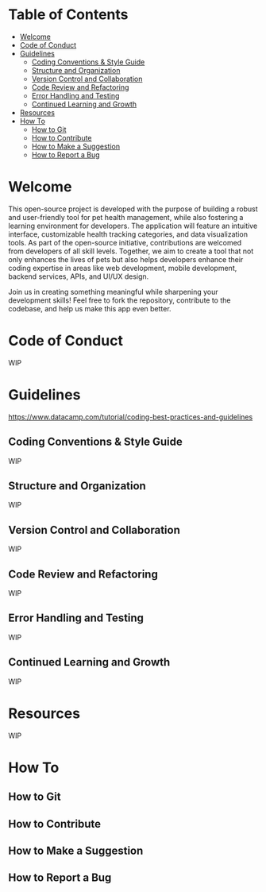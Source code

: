 # Table of Contents
-   [Welcome](#welcome)
-   [Code of Conduct](#code-of-conduct)
-   [Guidelines](#guidelines)
    -   [Coding Conventions \& Style Guide](#coding-conventions--style-guide)
    -   [Structure and Organization](#structure-and-organization)
    -   [Version Control and Collaboration](#version-control-and-collaboration)
    -   [Code Review and Refactoring](#code-review-and-refactoring)
    -   [Error Handling and Testing](#error-handling-and-testing)
    -   [Continued Learning and Growth](#continued-learning-and-growth)
-   [Resources](#resources)
-   [How To](#how-to)
    -   [How to Git](#how-to-git)
    -   [How to Contribute](#how-to-contribute)
    -   [How to Make a Suggestion](#how-to-make-a-suggestion)
    -   [How to Report a Bug](#how-to-report-a-bug)

# Welcome

This open-source project is developed with the purpose of building a robust and user-friendly tool for pet health management, while also fostering a learning environment for developers. The application will feature an intuitive interface, customizable health tracking categories, and data visualization tools. As part of the open-source initiative, contributions are welcomed from developers of all skill levels. Together, we aim to create a tool that not only enhances the lives of pets but also helps developers enhance their coding expertise in areas like web development, mobile development, backend services, APIs, and UI/UX design.

Join us in creating something meaningful while sharpening your development skills! Feel free to fork the repository, contribute to the codebase, and help us make this app even better.

<!-- code of conduct -->
<!-- rules -->
<!-- guidelines -->
<!-- git -->

# Code of Conduct

WIP

# Guidelines

https://www.datacamp.com/tutorial/coding-best-practices-and-guidelines

## Coding Conventions & Style Guide

WIP

## Structure and Organization

WIP

## Version Control and Collaboration

WIP

## Code Review and Refactoring

WIP

## Error Handling and Testing

WIP

## Continued Learning and Growth

WIP

# Resources

WIP

# How To

## How to Git

## How to Contribute

## How to Make a Suggestion

## How to Report a Bug
